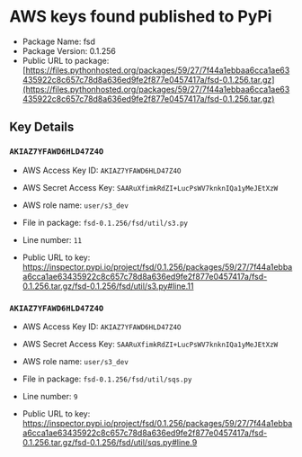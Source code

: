# AWS keys found published to PyPi

* Package Name: fsd
* Package Version: 0.1.256
* Public URL to package: [https://files.pythonhosted.org/packages/59/27/7f44a1ebbaa6cca1ae63435922c8c657c78d8a636ed9fe2f877e0457417a/fsd-0.1.256.tar.gz](https://files.pythonhosted.org/packages/59/27/7f44a1ebbaa6cca1ae63435922c8c657c78d8a636ed9fe2f877e0457417a/fsd-0.1.256.tar.gz)

## Key Details

### `AKIAZ7YFAWD6HLD47Z4O`

* AWS Access Key ID: `AKIAZ7YFAWD6HLD47Z4O`
* AWS Secret Access Key: `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` 
* AWS role name: `user/s3_dev`
* File in package: `fsd-0.1.256/fsd/util/s3.py`
* Line number: `11`

* Public URL to key: https://inspector.pypi.io/project/fsd/0.1.256/packages/59/27/7f44a1ebbaa6cca1ae63435922c8c657c78d8a636ed9fe2f877e0457417a/fsd-0.1.256.tar.gz/fsd-0.1.256/fsd/util/s3.py#line.11



### `AKIAZ7YFAWD6HLD47Z4O`

* AWS Access Key ID: `AKIAZ7YFAWD6HLD47Z4O`
* AWS Secret Access Key: `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` 
* AWS role name: `user/s3_dev`
* File in package: `fsd-0.1.256/fsd/util/sqs.py`
* Line number: `9`

* Public URL to key: https://inspector.pypi.io/project/fsd/0.1.256/packages/59/27/7f44a1ebbaa6cca1ae63435922c8c657c78d8a636ed9fe2f877e0457417a/fsd-0.1.256.tar.gz/fsd-0.1.256/fsd/util/sqs.py#line.9


